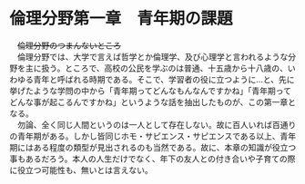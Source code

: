 # 倫理分野第一章　青年期の課題

　~~倫理分野のつまんないところ~~  
　倫理分野では、大学で言えば哲学とか倫理学、及び心理学と言われるような分野を主に扱う。ところで、高校の公民を学ぶのは普通、十五歳から十八歳の、いわゆる青年と呼ばれる時期である。そこで、学習者の役に立つように…と、先に挙げたような学問の中から「青年期ってどんなもんなんですかね」「青年期ってどんな事が起こるんですかね」というような話を抽出したものが、この第一章となる。  
　勿論、全く同じ人間というのは一人として存在しない。故に百人いれば百通りの青年期がある。しかし皆同じホモ・サピエンス・サピエンスである以上、青年期にはある程度の類型が見出されるのも当然である。故に、本章の知識が役立つ事もあるだろう。本人の人生だけでなく、年下の友人との付き合いや子育ての際に役立つ可能性も、無いとは言えない。  